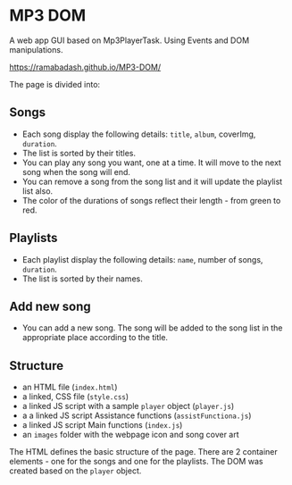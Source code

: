 # MP3 DOM

A web app GUI based on Mp3PlayerTask. Using Events and DOM manipulations.

https://ramabadash.github.io/MP3-DOM/

The page is divided into:

## Songs
* Each song display the following details: `title`, `album`, coverImg, `duration`.
* The list is sorted by their titles.
* You can play any song you want, one at a time. It will move to the next song when the song will end.
* You can remove a song from the song list and it will update the playlist list also.
* The color of the durations of songs reflect their length - from green to red.

## Playlists
* Each playlist display the following details: `name`, number of songs, `duration`.
* The list is sorted by their names.

## Add new song
* You can add a new song. The song will be added to the song list in the appropriate place according to the title.

## Structure

-   an HTML file (`index.html`)
-   a linked, CSS file (`style.css`)
-   a linked JS script with a sample `player` object (`player.js`)
-   a a linked JS script Assistance functions (`assistFunctiona.js`)
-   a linked JS script Main functions (`index.js`)
-   an `images` folder with the webpage icon and song cover art

The HTML defines the basic structure of the page. There are 2 container elements - one for the songs and one for the playlists. The DOM was created based on the `player` object.

